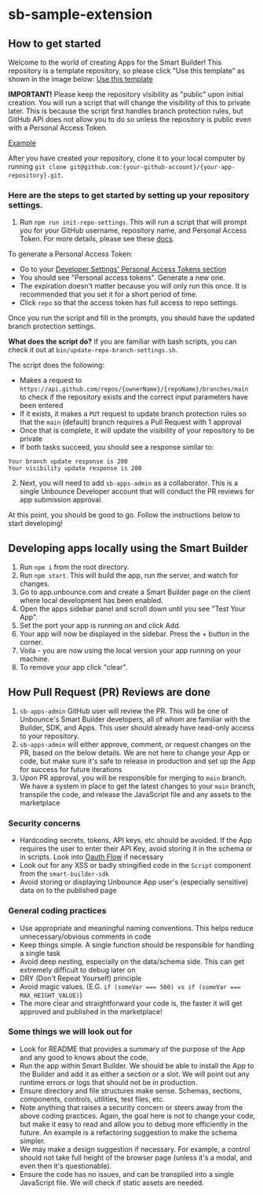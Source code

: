 # sb-sample-extension

## How to get started

Welcome to the world of creating Apps for the Smart Builder! This repository is a template repository, so please click "Use this template" as shown in the image below:
[Use this template](https://user-images.githubusercontent.com/6353819/185502617-43839aae-aebc-48fe-9837-0ed1686ac9a8.png)

**IMPORTANT!**
Please keep the repository visibility as "public" upon initial creation. You will run a script that will change the visibility of this to private later. This is because the script first handles branch protection rules, but GitHub API does not allow you to do so unless the repository is public even with a Personal Access Token.

[Example](https://user-images.githubusercontent.com/6353819/185502852-2072fcdd-bafd-4da6-9131-028dec2122a6.png)

After you have created your repository, clone it to your local computer by running `git clone git@github.com:{your-github-account}/{your-app-repository}.git`.

### Here are the steps to get started by setting up your repository settings.

1. Run `npm run init-repo-settings`. This will run a script that will prompt you for your GitHub username, repository name, and Personal Access Token. For more details, please see these [docs](https://docs.github.com/en/authentication/keeping-your-account-and-data-secure/creating-a-personal-access-token).

To generate a Personal Access Token:

- Go to your [Developer Settings' Personal Access Tokens section](https://github.com/settings/tokens)
- You should see "Personal access tokens". Generate a new one.
- The expiration doesn't matter because you will only run this once. It is recommended that you set it for a short period of time.
- Click `repo` so that the access token has full access to repo settings.

Once you run the script and fill in the prompts, you should have the updated branch protection settings.

**What does the script do?**
If you are familiar with bash scripts, you can check it out at `bin/update-repo-branch-settings.sh`.

The script does the following:

- Makes a request to `https://api.github.com/repos/{ownerName}/{repoName}/branches/main` to check if the repository exists and the correct input parameters have been entered
- If it exists, it makes a `PUT` request to update branch protection rules so that the `main` (default) branch requires a Pull Request with 1 approval
- Once that is complete, it will update the visibility of your repository to be private
- If both tasks succeed, you should see a response similar to:

```
Your branch update response is 200
Your visibility update response is 200
```

2. Next, you will need to add `sb-apps-admin` as a collaborator. This is a single Unbounce Developer account that will conduct the PR reviews for app submission approval.

At this point, you should be good to go. Follow the instructions below to start developing!

## Developing apps locally using the Smart Builder

1. Run `npm i` from the root directory.
2. Run `npm start`. This will build the app, run the server, and watch for changes.
3. Go to app.unbounce.com and create a Smart Builder page on the client where local development has been enabled.
4. Open the apps sidebar panel and scroll down until you see "Test Your App".
5. Set the port your app is running on and click Add.
6. Your app will now be displayed in the sidebar. Press the + button in the corner.
7. Voila - you are now using the local version your app running on your machine.
8. To remove your app click "clear".

## How Pull Request (PR) Reviews are done

1. `sb-apps-admin` GitHub user will review the PR. This will be one of Unbounce's Smart Builder developers, all of whom are familiar with the Builder, SDK, and Apps. This user should already have read-only access to your repository.
2. `sb-apps-admin` will either approve, comment, or request changes on the PR, based on the below details. We are not here to change your App or code, but make sure it's safe to release in production and set up the App for success for future iterations
3. Upon PR approval, you will be responsible for merging to `main` branch. We have a system in place to get the latest changes to your `main` branch, transpile the code, and release the JavaScript file and any assets to the marketplace

### Security concerns

- Hardcoding secrets, tokens, API keys, etc should be avoided. If the App requires the user to enter their API Key, avoid storing it in the schema or in scripts. Look into [Oauth Flow](https://unbounce-sdk.notion.site/Apps-Authentication-172473820c8c46929d41d0108a3f857b) if necessary
- Look out for any XSS or badly stringified code in the `Script` component from the `smart-builder-sdk`
- Avoid storing or displaying Unbounce App user's (especially sensitive) data on to the published page

### General coding practices

- Use appropriate and meaningful naming conventions. This helps reduce unnecessary/obvious comments in code
- Keep things simple. A single function should be responsible for handling a single task
- Avoid deep nesting, especially on the data/schema side. This can get extremely difficult to debug later on
- DRY (Don't Repeat Yourself) principle
- Avoid magic values. (E.G. `if (someVar === 500) vs if (someVar === MAX_HEIGHT_VALUE)`)
- The more clear and straightforward your code is, the faster it will get approved and published in the marketplace!

### Some things we will look out for

- Look for README that provides a summary of the purpose of the App and any good to knows about the code,
- Run the app within Smart Builder. We should be able to install the App to the Builder and add it as either a section or a slot. We will point out any runtime errors or logs that should not be in production.
- Ensure directory and file structures make sense. Schemas, sections, components, controls, utilities, test files, etc.
- Note anything that raises a security concern or steers away from the above coding practices. Again, the goal here is not to change your code, but make it easy to read and allow you to debug more efficiently in the future. An example is a refactoring suggestion to make the schema simpler.
- We may make a design suggestion if necessary. For example, a control should not take full height of the browser page (unless it's a modal, and even then it's questionable).
- Ensure the code has no issues, and can be transpiled into a single JavaScript file. We will check if static assets are needed.
